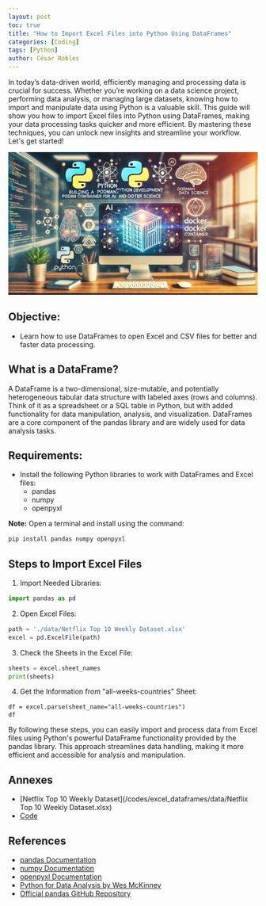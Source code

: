 ```yaml
---
layout: post
toc: true
title: "How to Import Excel Files into Python Using DataFrames"
categories: [Coding]
tags: [Python]
author: César Robles
---
```

In today’s data-driven world, efficiently managing and processing data is crucial for success. Whether you’re working on a data science project, performing data analysis, or managing large datasets, knowing how to import and manipulate data using Python is a valuable skill. This guide will show you how to import Excel files into Python using DataFrames, making your data processing tasks quicker and more efficient. By mastering these techniques, you can unlock new insights and streamline your workflow. Let's get started!

![Python Dataframes - DALL-E 3.0](/imag/post_images/python_dataframes.jpg)

## Objective:
- Learn how to use DataFrames to open Excel and CSV files for better and faster data processing.

## What is a DataFrame?
A DataFrame is a two-dimensional, size-mutable, and potentially heterogeneous tabular data structure with labeled axes (rows and columns). Think of it as a spreadsheet or a SQL table in Python, but with added functionality for data manipulation, analysis, and visualization. DataFrames are a core component of the pandas library and are widely used for data analysis tasks.

## Requirements:
- Install the following Python libraries to work with DataFrames and Excel files:
    * pandas
    * numpy
    * openpyxl

**Note:** Open a terminal and install using the command:
```bash
pip install pandas numpy openpyxl
```

## Steps to Import Excel Files
1. Import Needed Libraries:
```python
import pandas as pd
```
2. Open Excel Files:
```python
path = './data/Netflix Top 10 Weekly Dataset.xlsx'
excel = pd.ExcelFile(path)
```
3. Check the Sheets in the Excel File:
```python
sheets = excel.sheet_names
print(sheets)
```
4. Get the Information from "all-weeks-countries" Sheet:
```
df = excel.parse(sheet_name="all-weeks-countries")
df
```

By following these steps, you can easily import and process data from Excel files using Python's powerful DataFrame functionality provided by the pandas library. This approach streamlines data handling, making it more efficient and accessible for analysis and manipulation.

## Annexes
* [Netflix Top 10 Weekly Dataset](/codes/excel_dataframes/data/Netflix Top 10 Weekly Dataset.xlsx)
* [Code](/codes/excel_dataframes/dataframes_example.ipynb)

## References
- [pandas Documentation](https://pandas.pydata.org/pandas-docs/stable/)
- [numpy Documentation](https://numpy.org/doc/)
- [openpyxl Documentation](https://openpyxl.readthedocs.io/en/stable/)
- [Python for Data Analysis by Wes McKinney](https://www.oreilly.com/library/view/python-for-data/9781491957653/)
- [Official pandas GitHub Repository](https://github.com/pandas-dev/pandas)
